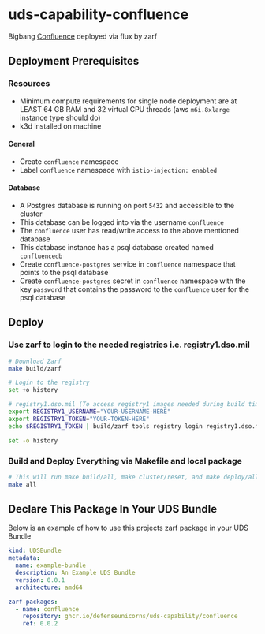 # uds-capability-confluence
Bigbang [Confluence](https://repo1.dso.mil/big-bang/product/community/confluence) deployed via flux by zarf

## Deployment Prerequisites

### Resources
- Minimum compute requirements for single node deployment are at LEAST 64 GB RAM and 32 virtual CPU threads (aws `m6i.8xlarge` instance type should do)
- k3d installed on machine

#### General

- Create `confluence` namespace
- Label `confluence` namespace with `istio-injection: enabled`

#### Database

- A Postgres database is running on port `5432` and accessible to the cluster
- This database can be logged into via the username `confluence`
- The `confluence` user has read/write access to the above mentioned database
- This database instance has a psql database created named `confluencedb`
- Create `confluence-postgres` service in `confluence` namespace that points to the psql database
- Create `confluence-postgres` secret in `confluence` namespace with the key `password` that contains the password to the `confluence` user for the psql database
## Deploy

### Use zarf to login to the needed registries i.e. registry1.dso.mil

```bash
# Download Zarf
make build/zarf

# Login to the registry
set +o history

# registry1.dso.mil (To access registry1 images needed during build time)
export REGISTRY1_USERNAME="YOUR-USERNAME-HERE"
export REGISTRY1_TOKEN="YOUR-TOKEN-HERE"
echo $REGISTRY1_TOKEN | build/zarf tools registry login registry1.dso.mil --username $REGISTRY1_USERNAME --password-stdin

set -o history
```

### Build and Deploy Everything via Makefile and local package

```bash
# This will run make build/all, make cluster/reset, and make deploy/all. Follow the breadcrumbs in the Makefile to see what and how its doing it.
make all
```

## Declare This Package In Your UDS Bundle
Below is an example of how to use this projects zarf package in your UDS Bundle

```yaml
kind: UDSBundle
metadata:
  name: example-bundle
  description: An Example UDS Bundle
  version: 0.0.1
  architecture: amd64

zarf-packages:
  - name: confluence
    repository: ghcr.io/defenseunicorns/uds-capability/confluence
    ref: 0.0.2
```